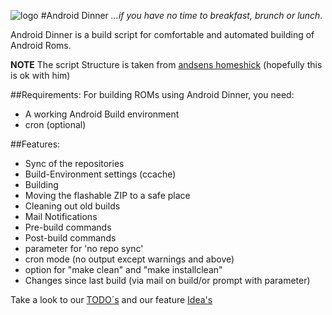 ![logo](https://nrecom.net/templates/corporate_response/images/s5_logo.png)
#Android Dinner
*...if you have no time to breakfast, brunch or lunch.*

Android Dinner is a build script for comfortable and automated building
of Android Roms.

**NOTE**
The script Structure is taken from [andsens homeshick](https://github.com/andsens/homeshick) (hopefully this is ok with him)

##Requirements:
For building ROMs using Android Dinner, you need:
- A working Android Build environment
- cron (optional)


##Features:
- Sync of the repositories
- Build-Environment settings (ccache)
- Building
- Moving the flashable ZIP to a safe place
- Cleaning out old builds
- Mail Notifications
- Pre-build commands
- Post-build commands
- parameter for 'no repo sync'
- cron mode (no output except warnings and above)
- option for "make clean" and "make installclean"
- Changes since last build (via mail on build/or prompt with parameter)

Take a look to our [TODO´s](/doc/TODO.md) and our feature [Idea's](/doc/IDEAS.md)
